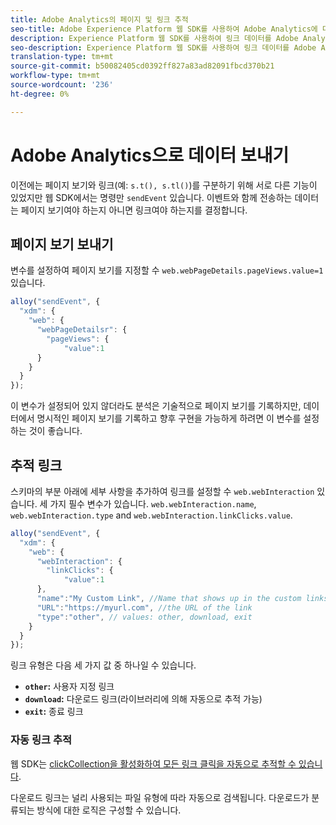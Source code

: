 ```yaml
---
title: Adobe Analytics의 페이지 및 링크 추적
seo-title: Adobe Experience Platform 웹 SDK를 사용하여 Adobe Analytics에 대한 링크 추적
description: Experience Platform 웹 SDK를 사용하여 링크 데이터를 Adobe Analytics으로 보내는 방법 살펴보기
seo-description: Experience Platform 웹 SDK를 사용하여 링크 데이터를 Adobe Analytics으로 보내는 방법 살펴보기
translation-type: tm+mt
source-git-commit: b50082405cd0392ff827a83ad82091fbcd370b21
workflow-type: tm+mt
source-wordcount: '236'
ht-degree: 0%

---
```



# Adobe Analytics으로 데이터 보내기

이전에는 페이지 보기와 링크(예: `s.t(), s.tl()`)를 구분하기 위해 서로 다른 기능이 있었지만 웹 SDK에서는 명령만 `sendEvent` 있습니다. 이벤트와 함께 전송하는 데이터는 페이지 보기여야 하는지 아니면 링크여야 하는지를 결정합니다.

## 페이지 보기 보내기

변수를 설정하여 페이지 보기를 지정할 수 `web.webPageDetails.pageViews.value=1` 있습니다.

```javascript
alloy("sendEvent", {
  "xdm": {
    "web": {
      "webPageDetailsr": {
        "pageViews": {
            "value":1
      }
    }
  }
});
```

이 변수가 설정되어 있지 않더라도 분석은 기술적으로 페이지 보기를 기록하지만, 데이터에서 명시적인 페이지 보기를 기록하고 향후 구현을 가능하게 하려면 이 변수를 설정하는 것이 좋습니다.

## 추적 링크

스키마의 부분 아래에 세부 사항을 추가하여 링크를 설정할 수 `web.webInteraction` 있습니다. 세 가지 필수 변수가 있습니다. `web.webInteraction.name`, `web.webInteraction.type` and `web.webInteraction.linkClicks.value`.

```javascript
alloy("sendEvent", {
  "xdm": {
    "web": {
      "webInteraction": {
        "linkClicks": {
            "value":1
      },
      "name":"My Custom Link", //Name that shows up in the custom links report
      "URL":"https://myurl.com", //the URL of the link
      "type":"other", // values: other, download, exit
    }
  }
});
```

링크 유형은 다음 세 가지 값 중 하나일 수 있습니다.

* **`other`:** 사용자 지정 링크
* **`download`:** 다운로드 링크(라이브러리에 의해 자동으로 추적 가능)
* **`exit`:** 종료 링크

### 자동 링크 추적

웹 SDK는 [clickCollection을 활성화하여 모든 링크 클릭을 자동으로 추적할 수 있습니다](../../fundamentals/configuring-the-sdk.md#clickCollectionEnabled).

다운로드 링크는 널리 사용되는 파일 유형에 따라 자동으로 검색됩니다. 다운로드가 분류되는 방식에 대한 로직은 구성할 수 있습니다.
